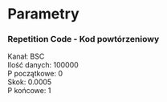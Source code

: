 # Parametry
### Repetition Code - Kod powtórzeniowy
Kanał: BSC <br>
Ilość danych: 100000 <br>
P początkowe: 0 <br>
Skok: 0.0005 <br>
P końcowe: 1 <br>
